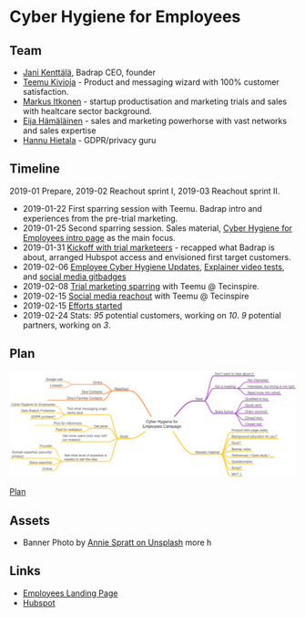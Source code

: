 # Cyber Hygiene for Employees

## Team

* [Jani Kenttälä](https://www.linkedin.com/in/janikenttala/), Badrap CEO, founder
* [Teemu Kivioja](https://www.linkedin.com/in/teemukivioja/) - Product and messaging wizard with 100% customer satisfaction.
* [Markus Itkonen](https://www.linkedin.com/in/markus-itkonen-85ba5010/) -
  startup productisation and marketing trials and sales with healtcare sector background.
* [Eija Hämäläinen](https://www.linkedin.com/in/hamalaineneija/) - sales and marketing powerhorse with vast networks and sales expertise
* [Hannu Hietala](https://www.linkedin.com/in/hannu-hietala-0b76161/) -
  GDPR/privacy guru

## Timeline

2019-01 Prepare, 2019-02 Reachout sprint I, 2019-03 Reachout sprint II.

* 2019-01-22 First sparring session with Teemu. Badrap intro and
  experiences from the pre-trial marketing.
* 2019-01-25 Second sparring session. Sales material,
  [Cyber Hygiene for Employees intro page](https://about.badrap.io/employees)
  as the main focus.
* 2019-01-31 [Kickoff with trial marketeers](notes/2019-01-31-kickoff.md) - recapped
  what Badrap is about, arranged Hubspot access and envisioned first target customers.
* 2019-02-06 [Employee Cyber Hygiene Updates](https://about.badrap.io/employees),
  [Explainer video
  tests](https://www.youtube.com/playlist?list=PLOg26p9j1bIux5wvlMJ1bYFI_5PhrNjtt),
  and [social media gitbadges](badges.md)
* 2019-02-08 [Trial marketing sparring](notes/2019-02-08-sparring.md) with Teemu @ Tecinspire.
* 2019-02-15 [Social media reachout](notes/2019-02-15-social-media.md) with Teemu @
  Tecinspire
* 2019-02-15 [Efforts started](campaign/README.md)
* 2019-02-24 Stats: *95* potential customers, working on *10*. *9* potential partners,
  working on *3*.

## Plan

![Mindmap](mindmap.png)

[Plan](plan.md)

## Assets

* Banner Photo by [Annie Spratt on Unsplash](https://unsplash.com/photos/g9KFpAfQ5bc?utm_source=unsplash&utm_medium=referral&utm_content=creditCopyText)
more h

## Links

* [Employees Landing Page](https://about.badrap.io/employees/)
* [Hubspot](https://www.hubspot.com/)
